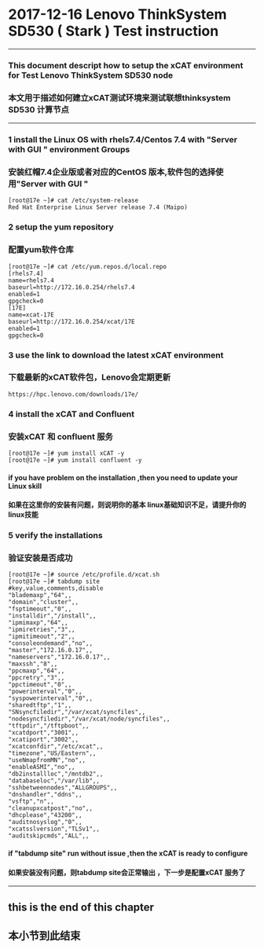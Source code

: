 # 2017-12-16 Lenovo ThinkSystem SD530 ( Stark ) Test instruction 
---
### This document descript how to setup the xCAT environment for Test  Lenovo ThinkSystem SD530 node
### 本文用于描述如何建立xCAT测试环境来测试联想thinksystem SD530 计算节点 
---
###  1  install the Linux OS with rhels7.4/Centos 7.4 with "Server with GUI " environment Groups
###     安装红帽7.4企业版或者对应的CentOS 版本,软件包的选择使用"Server with GUI "
```
[root@17e ~]# cat /etc/system-release
Red Hat Enterprise Linux Server release 7.4 (Maipo)

```
###  2  setup the yum  repository 
###     配置yum软件仓库
```
[root@17e ~]# cat /etc/yum.repos.d/local.repo
[rhels7.4]
name=rhels7.4
baseurl=http://172.16.0.254/rhels7.4
enabled=1
gpgcheck=0
[17E]
name=xcat-17E
baseurl=http://172.16.0.254/xcat/17E
enabled=1
gpgcheck=0

```
### 3 use the link to download the latest xCAT environment 
###   下载最新的xCAT软件包，Lenovo会定期更新
```
https://hpc.lenovo.com/downloads/17e/

```

### 4 install the xCAT and Confluent 
###   安装xCAT 和 confluent 服务
```
[root@17e ~]# yum install xCAT -y
[root@17e ~]# yum install confluent -y

```
#### if you have problem on the installation ,then you need to update your Linux skill 
####  如果在这里你的安装有问题，则说明你的基本 linux基础知识不足，请提升你的linux技能
### 5  verify the installations
###    验证安装是否成功

```
[root@17e ~]# source /etc/profile.d/xcat.sh
[root@17e ~]# tabdump site
#key,value,comments,disable
"blademaxp","64",,
"domain","cluster",,
"fsptimeout","0",,
"installdir","/install",,
"ipmimaxp","64",,
"ipmiretries","3",,
"ipmitimeout","2",,
"consoleondemand","no",,
"master","172.16.0.17",,
"nameservers","172.16.0.17",,
"maxssh","8",,
"ppcmaxp","64",,
"ppcretry","3",,
"ppctimeout","0",,
"powerinterval","0",,
"syspowerinterval","0",,
"sharedtftp","1",,
"SNsyncfiledir","/var/xcat/syncfiles",,
"nodesyncfiledir","/var/xcat/node/syncfiles",,
"tftpdir","/tftpboot",,
"xcatdport","3001",,
"xcatiport","3002",,
"xcatconfdir","/etc/xcat",,
"timezone","US/Eastern",,
"useNmapfromMN","no",,
"enableASMI","no",,
"db2installloc","/mntdb2",,
"databaseloc","/var/lib",,
"sshbetweennodes","ALLGROUPS",,
"dnshandler","ddns",,
"vsftp","n",,
"cleanupxcatpost","no",,
"dhcplease","43200",,
"auditnosyslog","0",,
"xcatsslversion","TLSv1",,
"auditskipcmds","ALL",,

```
####  if "tabdump site" run without issue ,then the xCAT is ready to configure 
####  如果安装没有问题，则tabdump site会正常输出 ，下一步是配置xCAT 服务了
---
## this is the end of this chapter 
## 本小节到此结束
